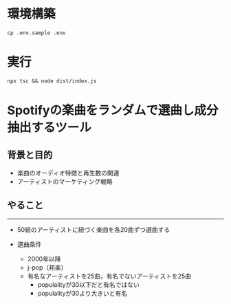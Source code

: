 # 環境構築

```shell
cp .env.sample .env
```

# 実行
```shell
npx tsc && node dist/index.js
```

# Spotifyの楽曲をランダムで選曲し成分抽出するツール
## 背景と目的
* 楽曲のオーディオ特徴と再生数の関連
* アーティストのマーケティング戦略

## やること
---- 
* 50組のアーティストに紐づく楽曲を各20曲ずつ選曲する

* 選曲条件
  * 2000年以降
  * j-pop（邦楽）
  * 有名なアーティストを25曲，有名でないアーティストを25曲
    * populalityが30以下だと有名ではない
    * populalityが30より大きいと有名
